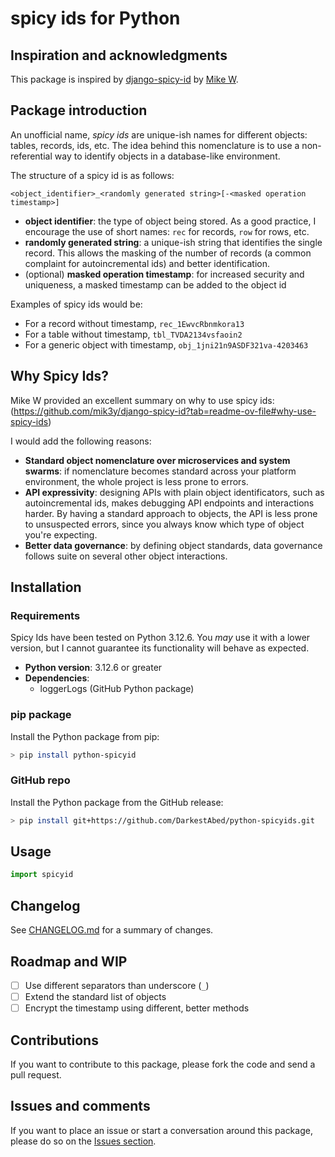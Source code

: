 # spicy ids for Python
## Inspiration and acknowledgments
This package is inspired by [django-spicy-id](https://github.com/mik3y/django-spicy-id) by [Mike W](https://github.com/mik3y).

## Package introduction

An unofficial name, _spicy ids_ are unique-ish names for different objects: tables, records, ids, etc. The idea behind this nomenclature is to use a non-referential way to identify objects in a database-like environment.

The structure of a spicy id is as follows:

```text
<object_identifier>_<randomly generated string>[-<masked operation timestamp>]
```

* **object identifier**: the type of object being stored. As a good practice, I encourage the use of short names: `rec` for records, `row` for rows, etc.
* **randomly generated string**: a unique-ish string that identifies the single record. This allows the masking of the number of records (a common complaint for autoincremental ids) and better identification.
* (optional) **masked operation timestamp**: for increased security and uniqueness, a masked timestamp can be added to the object id

Examples of spicy ids would be:

- For a record without timestamp, `rec_1EwvcRbnmkora13`
- For a table without timestamp, `tbl_TVDA2134vsfaoin2`
- For a generic object with timestamp, `obj_1jni21n9ASDF321va-4203463`

## Why Spicy Ids?

Mike W provided an excellent summary on why to use spicy ids: (https://github.com/mik3y/django-spicy-id?tab=readme-ov-file#why-use-spicy-ids)

I would add the following reasons:
- **Standard object nomenclature over microservices and system swarms**: if nomenclature becomes standard across your platform environment, the whole project is less prone to errors.
- **API expressivity**: designing APIs with plain object identificators, such as autoincremental ids, makes debugging API endpoints and interactions harder. By having a standard approach to objects, the API is less prone to unsuspected errors, since you always know which type of object you're expecting.
- **Better data governance**: by defining object standards, data governance follows suite on several other object interactions.

## Installation
### Requirements
Spicy Ids have been tested on Python 3.12.6. You _may_ use it with a lower version, but I cannot guarantee its functionality will behave as expected.

- **Python version**: 3.12.6 or greater
- **Dependencies**: 
    - loggerLogs (GitHub Python package)

### pip package
Install the Python package from pip:
```bash
> pip install python-spicyid
```

### GitHub repo
Install the Python package from the GitHub release:
```bash
> pip install git+https://github.com/DarkestAbed/python-spicyids.git
```

## Usage

```python
import spicyid
```

## Changelog
See [CHANGELOG.md](CHANGELOG.md) for a summary of changes.

## Roadmap and WIP
- [ ] Use different separators than underscore (`_`)
- [ ] Extend the standard list of objects
- [ ] Encrypt the timestamp using different, better methods

## Contributions
If you want to contribute to this package, please fork the code and send a pull request.

## Issues and comments
If you want to place an issue or start a conversation around this package, please do so on the [Issues section](https://github.com/DarkestAbed/python-spicyids/issues).
